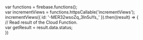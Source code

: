 var functions = firebase.functions();<br/>
var incrementViews = functions.httpsCallable('incrementViews');<br/>
incrementViews({ id: '-MER32wsoZq_3In5uYs_' }).then((result) => {<br/>
    // Read result of the Cloud Function.<br/>
    var getResult = result.data.status;<br/>
  })<br/>
